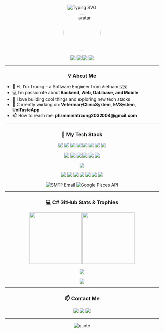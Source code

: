 <p align="center">
  <img src="https://readme-typing-svg.herokuapp.com?font=Fira+Code&duration=2500&pause=1000&color=FAAE42&background=FFFFFF00&center=true&vCenter=true&multiline=true&width=800&height=70&lines=Hi+%F0%9F%91%8B%2C+I%E2%80%99m+Truong!;Passionate+about+Code+%F0%9F%92%BB+and+Learning+New+Things!;Welcome+to+my+GitHub+Profile!+%F0%9F%8C%9F" alt="Typing SVG" />
</p>

<p align="center">
  <img src="https://jbagy.me/wp-content/uploads/2025/03/Hinh-anh-avatar-shin-cau-be-but-chi-cute-7.jpg" alt="avatar" width="120" style="border-radius:50%;"/><br>
</p>

<p align="center">
  <a href="mailto:phamminhtruong2032004@gmail.com"><img src="https://img.shields.io/badge/Email-FAAE42?style=flat-square&logo=gmail&logoColor=white"/></a>
  <a href="https://facebook.com/mtrg234"><img src="https://img.shields.io/badge/Facebook-1877F2?style=flat-square&logo=facebook&logoColor=white"/></a>
  <a href="https://linkedin.com/in/phạm-minh-trường-593085303"><img src="https://img.shields.io/badge/LinkedIn-0A66C2?style=flat-square&logo=linkedin&logoColor=white"/></a>
  <a href="https://github.com/truongpm234"><img src="https://img.shields.io/badge/GitHub-333?style=flat-square&logo=github&logoColor=white"/></a>
</p>


---

<h3 align="center">💡 About Me</h3>
<ul>
  <li>🌱 Hi, I’m Truong – a Software Engineer from Vietnam 🇻🇳</li>
  <li>💻 I’m passionate about <b>Backend, Web, Database, and Mobile</b></li>
  <li>🚀 I love building cool things and exploring new tech stacks</li>
  <li>🎯 Currently working on: <b>VeterinaryClinicSystem</b>, <b>EVSystem</b>, <b>UniTasteApp</b></li>
  <li>📫 How to reach me: <b>phamminhtruong2032004@gmail.com</b></li>
</ul>

---

<h3 align="center">🚀 My Tech Stack</h3>

<p align="center">
  <!-- Programming languages -->
  <img src="https://img.shields.io/badge/C-00599C?style=for-the-badge&logo=c&logoColor=white"/>
  <img src="https://img.shields.io/badge/C%2B%2B-00599C?style=for-the-badge&logo=c%2B%2B&logoColor=white"/>
  <img src="https://img.shields.io/badge/C%23-239120?style=for-the-badge&logo=c-sharp&logoColor=white"/>
  <img src="https://img.shields.io/badge/Java-007396?style=for-the-badge&logo=java&logoColor=white"/>
  <img src="https://img.shields.io/badge/SQL-003B57?style=for-the-badge&logo=sql&logoColor=white"/>
  <img src="https://img.shields.io/badge/JavaScript-F7DF1E?style=for-the-badge&logo=javascript&logoColor=black"/>
  <img src="https://img.shields.io/badge/HTML-E34F26?style=for-the-badge&logo=html5&logoColor=white"/>
  <img src="https://img.shields.io/badge/CSS-1572B6?style=for-the-badge&logo=css3&logoColor=white"/>
</p>

<p align="center">
  <!-- Frameworks / Libraries -->
  <img src="https://img.shields.io/badge/.NET-512BD4?style=for-the-badge&logo=dotnet&logoColor=white"/>
  <img src="https://img.shields.io/badge/ASP.NET-5C2D91?style=for-the-badge&logo=dotnet&logoColor=white"/>
  <img src="https://img.shields.io/badge/Entity%20Framework-68217A?style=for-the-badge&logo=entity-framework&logoColor=white"/>
  <img src="https://img.shields.io/badge/Razor%20Pages-purple?style=for-the-badge"/>
  <img src="https://img.shields.io/badge/Unity-000000?style=for-the-badge&logo=unity&logoColor=white"/>
  <img src="https://img.shields.io/badge/Bootstrap-7952B3?style=for-the-badge&logo=bootstrap&logoColor=white"/>
</p>

<p align="center">
  <!-- Databases -->
  <img src="https://img.shields.io/badge/Microsoft%20SQL%20Server-CC2927?style=for-the-badge&logo=microsoft-sql-server&logoColor=white"/>
</p>

<p align="center">
  <!-- Tools -->
  <img src="https://img.shields.io/badge/IntelliJ%20IDEA-000000?style=for-the-badge&logo=intellij-idea&logoColor=white"/>
  <img src="https://img.shields.io/badge/Visual%20Studio-5C2D91?style=for-the-badge&logo=visual-studio&logoColor=white"/>
  <img src="https://img.shields.io/badge/VS%20Code-007ACC?style=for-the-badge&logo=visual-studio-code&logoColor=white"/>
  <img src="https://img.shields.io/badge/Git-F05032?style=for-the-badge&logo=git&logoColor=white"/>
  <img src="https://img.shields.io/badge/GitHub-181717?style=for-the-badge&logo=github&logoColor=white"/>
  <img src="https://img.shields.io/badge/Docker-2496ED?style=for-the-badge&logo=docker&logoColor=white"/>
  <img src="https://img.shields.io/badge/Postman-FF6C37?style=for-the-badge&logo=postman&logoColor=white"/>
</p>

<p align="center">
  <!-- APIs & Services -->
  <img src="https://img.shields.io/badge/SMTP%20Email-0072C6?style=for-the-badge&logo=gmail&logoColor=white" alt="SMTP Email"/>
  <img src="https://img.shields.io/badge/Google%20Places%20API-4285F4?style=for-the-badge&logo=google&logoColor=white" alt="Google Places API"/>
</p>

---

<h3 align="center">💻 C# GitHub Stats & Trophies</h3>

<p align="center">
  <img src="https://github-readme-stats.vercel.app/api?username=truongpm234&show_icons=true&theme=tokyonight&title_color=239120&icon_color=239120&text_color=9f9f9f&bg_color=151515&hide=issues" height="170"/>
  <img src="https://github-readme-streak-stats.herokuapp.com/?user=truongpm234&theme=tokyonight&date_format=M%20j%5B%2C%20Y%5D&background=151515&ring=239120&fire=239120&currStreakLabel=239120" height="170"/>
</p>
<p align="center">
  <img src="https://github-profile-trophy.vercel.app/?username=truongpm234&theme=onestar&title=Repositories,Commits,PullRequest,Followers,Stars&margin-w=7&no-frame=true&no-bg=true&column=7"/>
</p>
<p align="center">
  <img src="https://skillicons.dev/icons?i=cs,github,git,azure,dotnet,unity" />
</p>

---

<h3 align="center">📫 Contact Me</h3>
<p align="center">
  <a href="mailto:phamminhtruong2032004@gmail.com"><img src="https://img.shields.io/badge/Gmail-FAAE42?style=for-the-badge&logo=gmail&logoColor=white"/></a>
  <a href="https://facebook.com/mtrg234"><img src="https://img.shields.io/badge/Facebook-1877F2?style=for-the-badge&logo=facebook&logoColor=white"/></a>
  <a href="https://linkedin.com/in/phạm-minh-trường-593085303"><img src="https://img.shields.io/badge/LinkedIn-0A66C2?style=for-the-badge&logo=linkedin&logoColor=white"/></a>
</p>

---

<p align="center">
  <img src="https://quotes-github-readme.vercel.app/api?type=horizontal&theme=radical" alt="quote" />
</p>

<!--
## 🧑‍💻 Latest Projects

- [VeterinaryClinicSystem](https://github.com/truongpm234/VeterinaryClinicSystem) - Multi-role clinic management system.
- [EVSystem](https://github.com/truongpm234/EVSystem) - EV Service Center maintenance platform.
- [UniTasteApp](https://github.com/truongpm234/UniTasteApp) - F&B social review and AI recommendation.
-->

<!-- END -->
